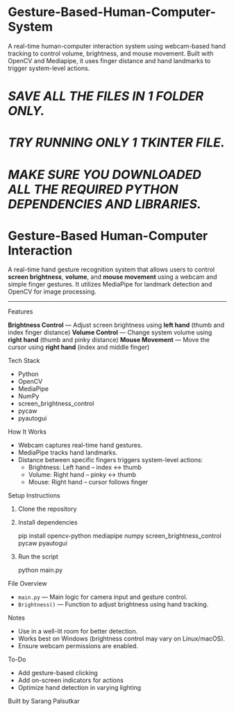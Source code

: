 # Gesture-Based-Human-Computer-System
A real-time human-computer interaction system using webcam-based hand tracking to control volume, brightness, and mouse movement. Built with OpenCV and Mediapipe, it uses finger distance and hand landmarks to trigger system-level actions.

# ***SAVE ALL THE FILES IN 1 FOLDER ONLY.***
# ***TRY RUNNING ONLY 1 TKINTER FILE.***
# ***MAKE SURE YOU DOWNLOADED ALL THE REQUIRED PYTHON DEPENDENCIES AND LIBRARIES.***





# Gesture-Based Human-Computer Interaction

A real-time hand gesture recognition system that allows users to control **screen brightness**, **volume**, and **mouse movement** using a webcam and simple finger gestures. It utilizes MediaPipe for landmark detection and OpenCV for image processing.

---

 Features

 **Brightness Control** — Adjust screen brightness using **left hand** (thumb and index finger distance)
 **Volume Control** — Change system volume using **right hand** (thumb and pinky distance)
 **Mouse Movement** — Move the cursor using **right hand** (index and middle finger)



 Tech Stack

- Python
- OpenCV
- MediaPipe
- NumPy
- screen_brightness_control
- pycaw
- pyautogui



How It Works

- Webcam captures real-time hand gestures.
- MediaPipe tracks hand landmarks.
- Distance between specific fingers triggers system-level actions:
  - Brightness: Left hand – index ↔ thumb
  - Volume: Right hand – pinky ↔ thumb
  - Mouse: Right hand – cursor follows finger



 Setup Instructions

1. Clone the repository
   

2. Install dependencies

   
   pip install opencv-python mediapipe numpy screen_brightness_control pycaw pyautogui
   

3. Run the script

   
   python main.py
   



 File Overview

* `main.py` — Main logic for camera input and gesture control.
* `Brightness()` — Function to adjust brightness using hand tracking.



 Notes

* Use in a well-lit room for better detection.
* Works best on Windows (brightness control may vary on Linux/macOS).
* Ensure webcam permissions are enabled.



 To-Do

* Add gesture-based clicking
* Add on-screen indicators for actions
* Optimize hand detection in varying lighting



Built by Sarang Palsutkar

